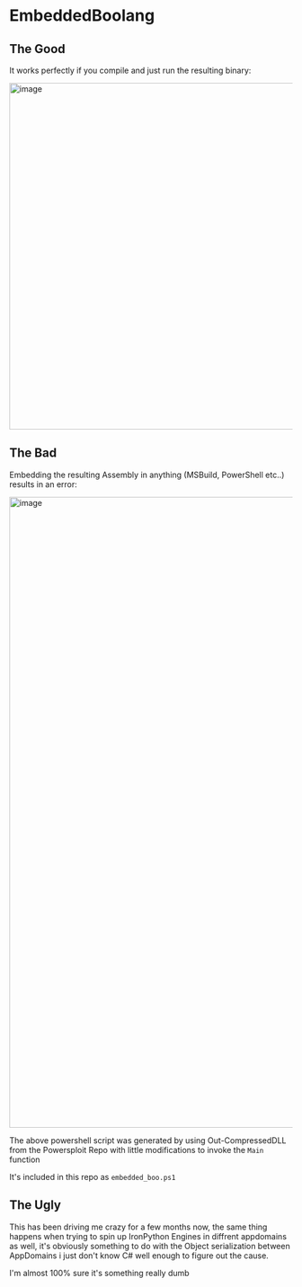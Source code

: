 # EmbeddedBoolang


## The Good

It works perfectly if you compile and just run the resulting binary:

<img width="617" alt="image" src="https://user-images.githubusercontent.com/5151193/56261014-aae4e800-6096-11e9-8585-11d93436592b.png">


## The Bad 

Embedding the resulting Assembly in anything (MSBuild, PowerShell etc..) results in an error:

<img width="1123" alt="image" src="https://user-images.githubusercontent.com/5151193/56261224-6f96e900-6097-11e9-9e26-eec504bf4321.png">

The above powershell script was generated by using Out-CompressedDLL from the Powersploit Repo with little modifications to invoke the `Main` function

It's included in this repo as `embedded_boo.ps1`

## The Ugly

This has been driving me crazy for a few months now, the same thing happens when trying to spin up IronPython Engines in diffrent appdomains as well, it's obviously something to do with the Object serialization between AppDomains i just don't know C# well enough to figure out the cause.

I'm almost 100% sure it's something really dumb